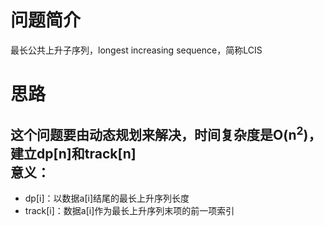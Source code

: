 # 问题简介
最长公共上升子序列，longest increasing sequence，简称LCIS
# 思路
这个问题要由动态规划来解决，时间复杂度是O(n<sup>2</sup>)，建立dp[n]和track[n]    
意义：
----
* dp[i]：以数据a[i]结尾的最长上升序列长度
* track[i]：数据a[i]作为最长上升序列末项的前一项索引



